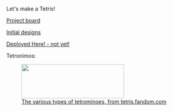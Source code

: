 Let's make a Tetris!

[Project board](https://github.com/users/DBBrowne/projects/1)

[Initial designs](https://github.com/DBBrowne/ga-sei-projectone/wiki/initial-layouts)

[Deployed Here! - not yet!]()

Tetronimos:
<figure class="pi-item pi-image" data-source="image">
	<a href="https://static.wikia.nocookie.net/tetrisconcept/images/c/ca/Tetromino_image.png/revision/latest?cb=20090706171943" class="image image-thumbnail" title="">
		<img src="https://static.wikia.nocookie.net/tetrisconcept/images/c/ca/Tetromino_image.png/revision/latest/scale-to-width-down/350?cb=20090706171943" srcset="https://static.wikia.nocookie.net/tetrisconcept/images/c/ca/Tetromino_image.png/revision/latest/scale-to-width-down/350?cb=20090706171943 1x, https://static.wikia.nocookie.net/tetrisconcept/images/c/ca/Tetromino_image.png/revision/latest/scale-to-width-down/700?cb=20090706171943 2x" class="pi-image-thumbnail" alt="" data-image-key="Tetromino_image.png" data-image-name="Tetromino image.png" width="270" height="90">
	<figcaption class="pi-item-spacing pi-caption">The various types of tetrominoes, from tetris.fandom.com</figcaption>
</figure>